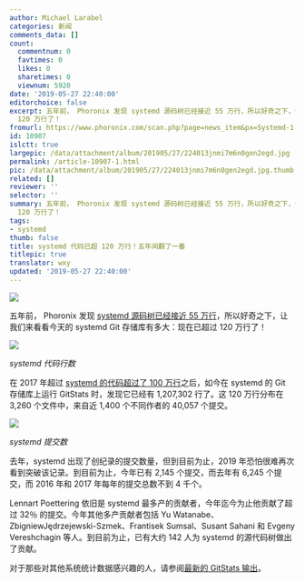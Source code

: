 ```yaml
---
author: Michael Larabel
categories: 新闻
comments_data: []
count:
  commentnum: 0
  favtimes: 0
  likes: 0
  sharetimes: 0
  viewnum: 5920
date: '2019-05-27 22:40:00'
editorchoice: false
excerpt: 五年前， Phoronix 发现 systemd 源码树已经接近 55 万行，所以好奇之下，让我们来看看今天的 systemd Git 存储库有多大：现在已超过
  120 万行了！
fromurl: https://www.phoronix.com/scan.php?page=news_item&px=Systemd-1.2-Million
id: 10907
islctt: true
largepic: /data/attachment/album/201905/27/224013jnmi7m6n0gen2egd.jpg
permalink: /article-10907-1.html
pic: /data/attachment/album/201905/27/224013jnmi7m6n0gen2egd.jpg.thumb.jpg
related: []
reviewer: ''
selector: ''
summary: 五年前， Phoronix 发现 systemd 源码树已经接近 55 万行，所以好奇之下，让我们来看看今天的 systemd Git 存储库有多大：现在已超过
  120 万行了！
tags:
- systemd
thumb: false
title: systemd 代码已超 120 万行！五年间翻了一番
titlepic: true
translator: wxy
updated: '2019-05-27 22:40:00'
---
```


![](/data/attachment/album/201905/27/224013jnmi7m6n0gen2egd.jpg)


五年前， Phoronix 发现 [systemd 源码树已经接近 55 万行](https://www.phoronix.com/scan.php?page=news_item&px=MTY5NjM)，所以好奇之下，让我们来看看今天的 systemd Git 存储库有多大：现在已超过 120 万行了！


![](/data/attachment/album/201905/27/224054thtydrvilvvrr8ur.png)


*systemd 代码行数*


在 2017 年超过 [systemd 的代码超过了 100 万行](https://www.phoronix.com/scan.php?page=news_item&px=systemd-2017-Git-Activity)之后，如今在 systemd 的 Git 存储库上运行 GitStats 时，发现它已经有 1,207,302 行了。这 120 万行分布在 3,260 个文件中，来自近 1,400 个不同作者的 40,057 个提交。


![](/data/attachment/album/201905/27/224054ieag7ygsbe5ykykg.png)


*systemd 提交数*


去年，systemd 出现了创纪录的提交数量，但到目前为止，2019 年恐怕很难再次看到突破该记录。到目前为止，今年已有 2,145 个提交，而去年有 6,245 个提交，而 2016 年和 2017 年每年的提交总数不到 4 千个。


Lennart Poettering 依旧是 systemd 最多产的贡献者，今年迄今为止他贡献了超过 32％ 的提交。今年其他多产贡献者包括 Yu Watanabe、ZbigniewJędrzejewski-Szmek、Frantisek Sumsal、Susant Sahani 和 Evgeny Vereshchagin 等人。到目前为止，已有大约 142 人为 systemd 的源代码树做出了贡献。


对于那些对其他系统统计数据感兴趣的人，请参阅[最新的 GitStats 输出](https://phoronix.com/misc/systemd-201905/index.html)。